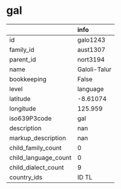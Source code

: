 # gal
|                      | info         |
|:---------------------|:-------------|
| id                   | galo1243     |
| family_id            | aust1307     |
| parent_id            | nort3194     |
| name                 | Galoli-Talur |
| bookkeeping          | False        |
| level                | language     |
| latitude             | -8.61074     |
| longitude            | 125.959      |
| iso639P3code         | gal          |
| description          | nan          |
| markup_description   | nan          |
| child_family_count   | 0            |
| child_language_count | 0            |
| child_dialect_count  | 9            |
| country_ids          | ID TL        |